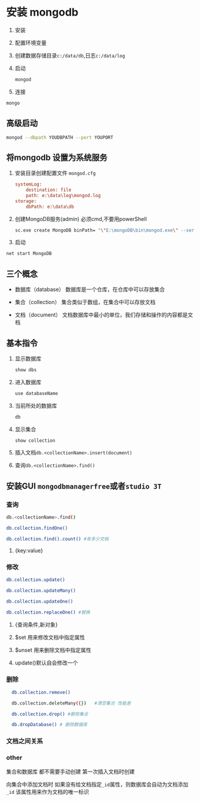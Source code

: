 # 安装 mongodb

1. 安装

2. 配置环境变量

3. 创建数据存储目录`c:/data/db`,日志`c:/data/log`

4. 启动

    ```sh
    mongod
    ```

5. 连接

  ```sh
  mongo
  ```

## 高级启动

  ```sh
  mongod --dbpath YOUDBPATH --port YOUPORT
  ```

## 将mongodb 设置为系统服务

1. 安装目录创建配置文件 `mongod.cfg`

    ```cfg
    systemLog:
        destination: file
        path: e:\data\log\mongod.log
    storage:
        dbPath: e:\data\db
    ```

2. 创建MongoDB服务(admin) 必须cmd,不要用powerShell

    ```sh
    sc.exe create MongoDB binPath= "\"E:\mongoDB\bin\mongod.exe\" --service --config=\"E:\mongoDB\mongod.cfg\"" DisplayName= "MongoDB" start= "auto"
    ```

3. 启动

  ```sh
  net start MongoDB
  ```

## 三个概念

* 数据库（database）
    数据库是一个仓库，在仓库中可以存放集合

* 集合（collection）
    集合类似于数组，在集合中可以存放文档

* 文档（document）
    文档数据库中最小的单位，我们存储和操作的内容都是文档

## 基本指令

1. 显示数据库

    ```sh
    show dbs
    ```

2. 进入数据库

    ```sh
    use databaseName
    ```

3. 当前所处的数据库

    ```sh
    db
    ```

4. 显示集合

    ```sh
    show collection
    ```

5. 插入文档`db.<collectionName>.insert(document)`

6. 查询`db.<collectionName>.find()`

## 安装GUI `mongodbmanagerfree`或者`studio 3T`

### 查询

  ```sh
  db.<collectionName>.find()

  db.collection.findOne()

  db.collection.find().count() #有多少文档
  ````

  1. {key:value}

### 修改

  ```sh
  db.collection.update()

  db.collection.updateMany()

  db.collection.updateOne()

  db.collection.replaceOne() #替换
  ```

  1. {查询条件,新对象}

  2. $set 用来修改文档中指定属性

  3. $unset 用来删除文档中指定属性

  4. update()默认自会修改一个

### 删除

  ```sh
    db.collection.remove()

    db.collection.deleteMany({})   #清空集合 性能差
  ```

  ```sh
    db.collection.drop() #删除集合

    db.dropDatabase() # 删除数据库
  ```

### 文档之间关系

### other

集合和数据库 都不需要手动创建 第一次插入文档时创建

向集合中添加文档时 如果没有给文档指定`_id`属性，则数据库会自动为文档添加`_id` 该属性用来作为文档的唯一标识

